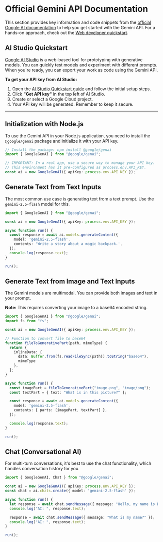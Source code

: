 # Official Gemini API Documentation

This section provides key information and code snippets from the [official Google AI documentation](https://ai.google.dev/gemini-api/docs) to help you get started with the Gemini API. For a hands-on approach, check out the [Web developer quickstart](https://ai.google.dev/gemini-api/docs/get-started/web).

## AI Studio Quickstart

[Google AI Studio](https://ai.google.dev/gemini-api/docs/ai-studio-quickstart) is a web-based tool for prototyping with generative models. You can quickly test models and experiment with different prompts. When you're ready, you can export your work as code using the Gemini API.

**To get your API key from AI Studio:**

1.  Open the [AI Studio Quickstart guide](https://ai.google.dev/gemini-api/docs/ai-studio-quickstart) and follow the initial setup steps.
2.  Click **"Get API key"** in the top left of AI Studio.
3.  Create or select a Google Cloud project.
4.  Your API key will be generated. Remember to keep it secure.

---

## Initialization with Node.js

To use the Gemini API in your Node.js application, you need to install the `@google/genai` package and initialize it with your API key.

```ts
// Install the package: npm install @google/genai
import { GoogleGenAI } from "@google/genai";

// IMPORTANT: In a real app, use a secure way to manage your API key.
// This environment has it pre-configured as process.env.API_KEY.
const ai = new GoogleGenAI({ apiKey: process.env.API_KEY });
```

## Generate Text from Text Inputs

The most common use case is generating text from a text prompt. Use the `gemini-2.5-flash` model for this.

```ts
import { GoogleGenAI } from "@google/genai";

const ai = new GoogleGenAI({ apiKey: process.env.API_KEY });

async function run() {
  const response = await ai.models.generateContent({
    model: 'gemini-2.5-flash',
    contents: 'Write a story about a magic backpack.',
  });
  console.log(response.text);
}

run();
```

## Generate Text from Image and Text Inputs

The Gemini models are multimodal. You can provide both images and text in your prompt.

**Note:** This requires converting your image to a base64 encoded string.

```ts
import { GoogleGenAI } from "@google/genai";
import fs from "fs";

const ai = new GoogleGenAI({ apiKey: process.env.API_KEY });

// Function to convert file to base64
function fileToGenerativePart(path, mimeType) {
  return {
    inlineData: {
      data: Buffer.from(fs.readFileSync(path)).toString("base64"),
      mimeType
    },
  };
}

async function run() {
  const imagePart = fileToGenerativePart("image.png", "image/png");
  const textPart = { text: "What is in this picture?" };

  const response = await ai.models.generateContent({
    model: 'gemini-2.5-flash',
    contents: { parts: [imagePart, textPart] },
  });

  console.log(response.text);
}

run();
```

## Chat (Conversational AI)

For multi-turn conversations, it's best to use the chat functionality, which handles conversation history for you.

```ts
import { GoogleGenAI, Chat } from "@google/genai";

const ai = new GoogleGenAI({ apiKey: process.env.API_KEY });
const chat = ai.chats.create({ model: 'gemini-2.5-flash' });

async function run() {
  let response = await chat.sendMessage({ message: "Hello, my name is Bob." });
  console.log("AI: ", response.text);

  response = await chat.sendMessage({ message: "What is my name?" });
  console.log("AI: ", response.text);
}

run();
```